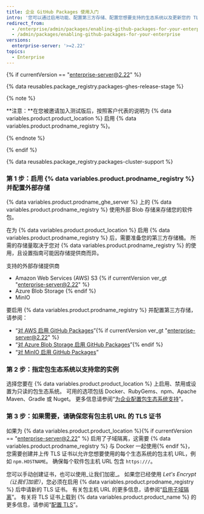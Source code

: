 ```yaml
---
title: 企业 GitHub Packages 使用入门
intro: '您可以通过启用功能、配置第三方存储、配置您想要支持的生态系统以及更新您的 TLS 证书，开始在 {% data variables.product.product_location %} 上使用 {% data variables.product.prodname_registry %}。'
redirect_from:
  - /enterprise/admin/packages/enabling-github-packages-for-your-enterprise
  - /admin/packages/enabling-github-packages-for-your-enterprise
versions:
  enterprise-server: '>=2.22'
topics:
  - Enterprise
---
```


{% if currentVersion == "enterprise-server@2.22" %}

{% data reusables.package_registry.packages-ghes-release-stage %}

{% note %}

**注意：**在您被邀请加入测试版后，按照客户代表的说明为 {% data variables.product.product_location %} 启用 {% data variables.product.prodname_registry %}。

{% endnote %}

{% endif %}

{% data reusables.package_registry.packages-cluster-support %}

### 第 1 步：启用 {% data variables.product.prodname_registry %} 并配置外部存储

{% data variables.product.prodname_ghe_server %} 上的 {% data variables.product.prodname_registry %} 使用外部 Blob 存储来存储您的软件包。

在为 {% data variables.product.product_location %} 启用 {% data variables.product.prodname_registry %} 后，需要准备您的第三方存储桶。 所需的存储量取决于您对 {% data variables.product.prodname_registry %} 的使用，且设置指南可能因存储提供商而异。

支持的外部存储提供商
- Amazon Web Services (AWS) S3 {% if currentVersion ver_gt "enterprise-server@2.22" %}
- Azure Blob Storage {% endif %}
- MinIO

要启用 {% data variables.product.prodname_registry %} 并配置第三方存储，请参阅：
  - “[对 AWS 启用 GitHub Packages](/admin/packages/enabling-github-packages-with-aws)”{% if currentVersion ver_gt "enterprise-server@2.22" %}
  - “[对 Azure Blob Storage 启用 GitHub Packages](/admin/packages/enabling-github-packages-with-azure-blob-storage)”{% endif %}
  - “[对 MinIO 启用 GitHub Packages](/admin/packages/enabling-github-packages-with-minio)”

### 第 2 步：指定包生态系统以支持您的实例

选择您要在 {% data variables.product.product_location %} 上启用、禁用或设置为只读的包生态系统。 可用的选项包括 Docker、RubyGems、npm、Apache Maven、Gradle 或 Nuget。  更多信息请参阅“[为企业配置包生态系统支持](/enterprise/admin/packages/configuring-package-ecosystem-support-for-your-enterprise)”。

### 第 3 步：如果需要，请确保您有包主机 URL 的 TLS 证书

如果为 {% data variables.product.product_location %}{% if currentVersion == "enterprise-server@2.22" %} 启用了子域隔离，这需要 {% data variables.product.prodname_registry %} 与 Docker 一起使用{% endif %}，您需要创建并上传 TLS 证书以允许您想要使用的每个生态系统的包主机 URL，例如 `npm.HOSTNAME`。 确保每个软件包主机 URL 包含 `https:///`。

  您可以手动创建证书，也可以使用_让我们加密_。 如果您已经使用 _Let's Encrypt（让我们加密）_，您必须在启用 {% data variables.product.prodname_registry %} 后申请新的 TLS 证书。 有关包主机 URL 的更多信息，请参阅“[启用子域隔离](/enterprise/admin/configuration/enabling-subdomain-isolation)”。 有关将 TLS 证书上载到 {% data variables.product.product_name %} 的更多信息，请参阅“[配置 TLS](/enterprise/admin/configuration/configuring-tls)”。
